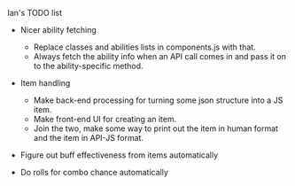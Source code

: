 Ian's TODO list

* Nicer ability fetching
    * Replace classes and abilities lists in components.js with that.
    * Always fetch the ability info when an API call comes in and pass it on to the ability-specific method.

* Item handling
    * Make back-end processing for turning some json structure into a JS item.
    * Make front-end UI for creating an item.
    * Join the two, make some way to print out the item in human format and the item in API-JS format.

* Figure out buff effectiveness from items automatically
* Do rolls for combo chance automatically
